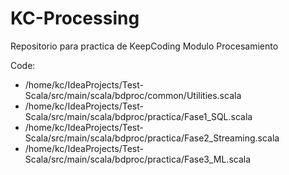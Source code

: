# KC-Processing
Repositorio para practica de KeepCoding Modulo Procesamiento

Code:
- /home/kc/IdeaProjects/Test-Scala/src/main/scala/bdproc/common/Utilities.scala
- /home/kc/IdeaProjects/Test-Scala/src/main/scala/bdproc/practica/Fase1_SQL.scala 
- /home/kc/IdeaProjects/Test-Scala/src/main/scala/bdproc/practica/Fase2_Streaming.scala
- /home/kc/IdeaProjects/Test-Scala/src/main/scala/bdproc/practica/Fase3_ML.scala
